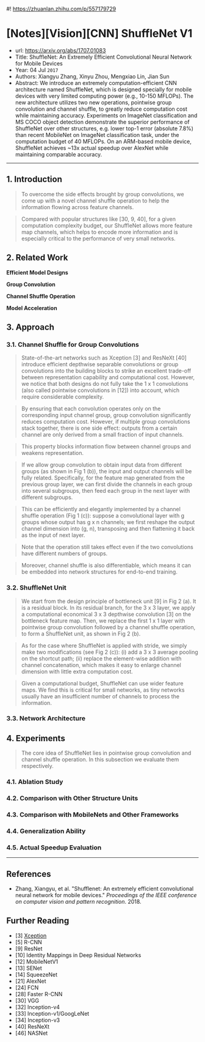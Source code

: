#! https://zhuanlan.zhihu.com/p/557179729
# [Notes][Vision][CNN] ShuffleNet V1

* url: https://arxiv.org/abs/1707.01083
* Title: ShuffleNet: An Extremely Efficient Convolutional Neural Network for Mobile Devices
* Year: 04 Jul `2017`
* Authors: Xiangyu Zhang, Xinyu Zhou, Mengxiao Lin, Jian Sun
* Abstract: We introduce an extremely computation-efficient CNN architecture named ShuffleNet, which is designed specially for mobile devices with very limited computing power (e.g., 10-150 MFLOPs). The new architecture utilizes two new operations, pointwise group convolution and channel shuffle, to greatly reduce computation cost while maintaining accuracy. Experiments on ImageNet classification and MS COCO object detection demonstrate the superior performance of ShuffleNet over other structures, e.g. lower top-1 error (absolute 7.8%) than recent MobileNet on ImageNet classification task, under the computation budget of 40 MFLOPs. On an ARM-based mobile device, ShuffleNet achieves ~13x actual speedup over AlexNet while maintaining comparable accuracy.

----------------------------------------------------------------------------------------------------

## 1. Introduction

> To overcome the side effects brought by group convolutions, we come up with a novel channel shuffle operation to help the information flowing across feature channels.

> Compared with popular structures like [30, 9, 40], for a given computation complexity budget, our ShuffleNet allows more feature map channels, which helps to encode more information and is especially critical to the performance of very small networks.

## 2. Related Work

**Efficient Model Designs**

**Group Convolution**

**Channel Shuffle Operation**

**Model Acceleration**

## 3. Approach

### 3.1. Channel Shuffle for Group Convolutions

> State-of-the-art networks such as Xception [3] and ResNeXt [40] introduce efficient depthwise separable convolutions or group convolutions into the building blocks to strike an excellent trade-off between representation capability and computational cost. However, we notice that both designs do not fully take the 1 x 1 convolutions (also called pointwise convolutions in [12]) into account, which require considerable complexity.

> By ensuring that each convolution operates only on the corresponding input channel group, group convolution significantly reduces computation cost. However, if multiple group convolutions stack together, there is one side effect: outputs from a certain channel are only derived from a small fraction of input channels.

> This property blocks information flow between channel groups and weakens representation.

> If we allow group convolution to obtain input data from different groups (as shown in Fig 1 (b)), the input and output channels will be fully related. Specifically, for the feature map generated from the previous group layer, we can first divide the channels in each group into several subgroups, then feed each group in the next layer with different subgroups.

> This can be efficiently and elegantly implemented by a channel shuffle operation (Fig 1 (c)): suppose a convolutional layer with g groups whose output has g x n channels; we first reshape the output channel dimension into (g, n), transposing and then flattening it back as the input of next layer.

> Note that the operation still takes effect even if the two convolutions have different numbers of groups.

> Moreover, channel shuffle is also differentiable, which means it can be embedded into network structures for end-to-end training.

### 3.2. ShuffleNet Unit

> We start from the design principle of bottleneck unit [9] in Fig 2 (a). It is a residual block. In its residual branch, for the 3 x 3 layer, we apply a computational economical 3 x 3 depthwise convolution [3] on the bottleneck feature map. Then, we replace the first 1 x 1 layer with pointwise group convolution followed by a channel shuffle operation, to form a ShuffleNet unit, as shown in Fig 2 (b).

> As for the case where ShuffleNet is applied with stride, we simply make two modifications (see Fig 2 (c)): (i) add a 3 x 3 average pooling on the shortcut path; (ii) replace the element-wise addition with channel concatenation, which makes it easy to enlarge channel dimension with little extra computation cost.

> Given a computational budget, ShuffleNet can use wider feature maps. We find this is critical for small networks, as tiny networks usually have an insufficient number of channels to process the information.

### 3.3. Network Architecture

## 4. Experiments

> The core idea of ShuffleNet lies in pointwise group convolution and channel shuffle operation. In this subsection we evaluate them respectively.

### 4.1. Ablation Study

### 4.2. Comparison with Other Structure Units

### 4.3. Comparison with MobileNets and Other Frameworks

### 4.4. Generalization Ability

### 4.5. Actual Speedup Evaluation

----------------------------------------------------------------------------------------------------

## References

* Zhang, Xiangyu, et al. "Shufflenet: An extremely efficient convolutional neural network for mobile devices." *Proceedings of the IEEE conference on computer vision and pattern recognition*. 2018.

## Further Reading

* [3] [Xception](https://zhuanlan.zhihu.com/p/556794897)
* [5] R-CNN
* [9] ResNet
* [10] Identity Mappings in Deep Residual Networks
* [12] MobileNetV1
* [13] SENet
* [14] SqueezeNet
* [21] AlexNet
* [24] FCN
* [28] Faster R-CNN
* [30] VGG
* [32] Inception-v4
* [33] Inception-v1/GoogLeNet
* [34] Inception-v3
* [40] ResNeXt
* [46] NASNet
